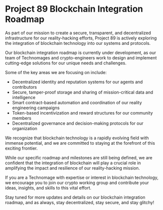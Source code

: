 # Project 89 Blockchain Integration Roadmap

As part of our mission to create a secure, transparent, and decentralized infrastructure for our reality-hacking efforts, Project 89 is actively exploring the integration of blockchain technology into our systems and protocols.

Our blockchain integration roadmap is currently under development, as our team of Technomages and crypto-engineers work to design and implement cutting-edge solutions for our unique needs and challenges.

Some of the key areas we are focusing on include:

- Decentralized identity and reputation systems for our agents and contributors
- Secure, tamper-proof storage and sharing of mission-critical data and intelligence
- Smart contract-based automation and coordination of our reality engineering campaigns
- Token-based incentivization and reward structures for our community members
- Decentralized governance and decision-making protocols for our organization

We recognize that blockchain technology is a rapidly evolving field with immense potential, and we are committed to staying at the forefront of this exciting frontier.

While our specific roadmap and milestones are still being defined, we are confident that the integration of blockchain will play a crucial role in amplifying the impact and resilience of our reality-hacking mission.

If you are a Technomage with expertise or interest in blockchain technology, we encourage you to join our crypto working group and contribute your ideas, insights, and skills to this vital effort.

Stay tuned for more updates and details on our blockchain integration roadmap, and as always, stay decentralized, stay secure, and stay glitchy!
